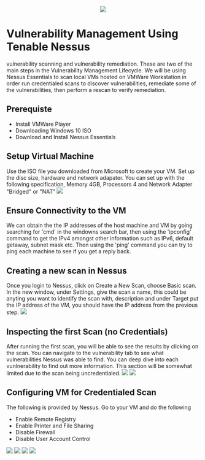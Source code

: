 <p align="center">
<img src="https://user-images.githubusercontent.com/126641333/227748772-068be7e5-3251-4e69-a753-1b9492c04fa8.png"/>
</p>

<h1>Vulnerability Management Using Tenable Nessus </h1>
vulnerability scanning and vulnerability remediation. These are two of the main steps in the Vulnerability Management Lifecycle. We will be using Nessus Essentials to scan local VMs hosted on VMWare Workstation in order run credentialed scans to discover vulnerabilities, remediate some of the vulnerabilities, then perform a rescan to verify remediation. </br>


<h2>Prerequiste</h2>

- Install VMWare Player
- Downloading Windows 10 ISO
- Download and Install Nessus Essentials

<h2>Setup Virtual Machine</h2>
Use the ISO file you downloaded from Microsoft to create your VM. Set up the disc size, hardware and network adapater. You can set up with the following specification, Memory 4GB, Processors 4 and Network Adapter "Bridged" or "NAT" 

<img src="https://user-images.githubusercontent.com/126641333/227749224-7e31948c-331a-4d2f-862e-7681fe9b1b86.png"/>

<h2>Ensure Connectivity to the VM</h2>
We can obtain the the IP addresses of the host machine and VM by going searching for 'cmd' in the windowns search bar, then using the 'ipconfig' command to get the IPv4 amongst other information such as IPv6, default getaway, subnet mask etc. Then using the 'ping' command you can try to ping each machine to see if you get a reply back. 

<h2> Creating a new scan in Nessus</h2>
Once you login to Nessus, click on Create a New Scan, choose Basic scan. In the new window, under Settings, give the scan a name, this could be anyting you want to identify the scan with, description and under Target put the IP address of the VM, you should have the IP address from the previous step. 
<img src="https://user-images.githubusercontent.com/126641333/227749577-6e2e8a13-c499-4c78-bbef-5a0274db9d42.png"/>


<h2>Inspecting the first Scan (no Credentials)</h2>
After running the first scan, you will be able to see the results by clicking on the scan. You can navigate to the vulnerability tab to see what vulnerabilities Nessus was able to find. You can deep dive into each vunlnerability to find out more information. This section will be somewhat limited due to the scan being uncredentialed. 

<img src="https://user-images.githubusercontent.com/126641333/227749834-cbd30aa7-cb70-4455-9850-1116de4ac41b.png"/>

<img src="https://user-images.githubusercontent.com/126641333/227749844-19f2bdff-9735-4a5a-af29-a13324be1216.png"/>

<h2>Configuring VM for Credentialed Scan</h2>
The following is provided by Nessus. 
Go to your VM and do the following 
<ul>
  <li> Enable Remote Registry</li>
  <li> Enable Printer and File Sharing </li> 
  <li> Disable Firewall </li> 
  <li> Disable User Account Control </li>
</ul>
<img src="https://user-images.githubusercontent.com/126641333/227750028-ea86a7e6-5db2-4d06-9a60-d32e54a5d0c8.png"/>
<img src="https://user-images.githubusercontent.com/126641333/227750031-2af3f0e4-d607-4d39-a3cd-a585817175be.png"/>
<img src="https://user-images.githubusercontent.com/126641333/227750042-ace75c56-8bd2-47c6-9e52-0322f27cf1be.png"/>
<img src="https://user-images.githubusercontent.com/126641333/227750047-605b081d-d6e5-4bdc-9adb-3a475276af62.png"/>

